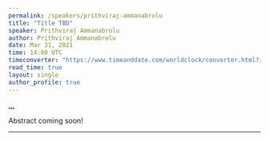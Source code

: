 ```yaml
---
permalink: /speakers/prithviraj-ammanabrolu
title: "Title TBD"
speaker: Prithviraj Ammanabrolu
author: Prithviraj Ammanabrolu
date: Mar 31, 2021
time: 14:00 UTC
timeconverter: "https://www.timeanddate.com/worldclock/converter.html?iso=20210331T140000&p1=1440&p2=224&p3=179&p4=136&p5=676&p6=33&p7=152"
read_time: true
layout: single
author_profile: true
---
```


<a href="https://lolmythesis.com/" class="one-line">...</a>

Abstract coming soon!

<hr>


